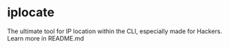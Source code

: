 # iplocate
The ultimate tool for IP location within the CLI, especially made for Hackers. Learn more in README.md
